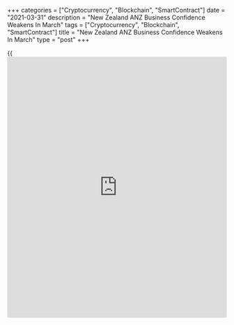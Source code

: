 +++
categories = ["Cryptocurrency", "Blockchain", "SmartContract"]
date = "2021-03-31"
description = "New Zealand ANZ Business Confidence Weakens In March"
tags = ["Cryptocurrency", "Blockchain", "SmartContract"]
title = "New Zealand ANZ Business Confidence Weakens In March"
type = "post"
+++

{{<iframe id="large-banner" src="https://www.bounty.group/#slide=3.0" width="100%" height="600" scrolling="no" style="border: 0px solid rgb(216, 221, 230); border-radius: 3px;">}}

New Zealand [business][1] confidence weakened more than initially
estimated in March, survey results from ANZ showed on Wednesday.

The business confidence index fell to -4.1 in March from 7.0 in
February. The flash reading was 0.0.

Business confidence as well as activity indicators ticked down in March,
consistent with the view that the [economy][2] would start to struggle a
bit more as the lack of tourists reached its seasonal cash-flow peak
impact and the unsustainable bounce in retail spending started to
dissipate, ANZ said.

Firms' own activity outlook fell 4 points to 17 percent in March. While
investment intentions declined 4 points, employment intentions advanced
4 points. Capacity utilization was largely unchanged at 14.6 percent.

Inflation pressure remained high. Cost expectations rose 1 point to a
net 73.3 percent of respondents reporting higher costs. At the same
time, a net 47.3 percent intend to raise their prices, a [historical](https://www.fintechee.com/services/historical-data-for-forex/)ly
very high level.

For comments and feedback [contact](https://www.playgroundfx.com/contact/): editorial@rtt[news](https://www.letsplayfx.com/blog/forex-news-website/).com

[Economic News][2]

 **What parts of the world are seeing the best (and worst) economic
performances lately? Click[here][3] to check out our [Econ Scorecard][3]
and find out! See up-to-the-moment [ranking](https://www.playgroundfx.com/blog/crypto-exchange-ranking/)s for the best and worst
performers in [GDP][3], [unemployment rate][4], [inflation][5] and much
more.**

   1. www.rtt[news](https://www.letsplayfx.com/blog/forex-news-website/).com/Content/Business.aspx
   2. www.rtt[news](https://www.letsplayfx.com/blog/forex-news-website/).com/Content/EconomicNews.aspx
   3. www.rtt[news](https://www.letsplayfx.com/blog/forex-news-website/).com/economic-scorecard/world-rank/GDP/highest-performance.aspx
   4. www.rtt[news](https://www.letsplayfx.com/blog/forex-news-website/).com/economic-scorecard/world-rank/unemployment-rate/lowest-performance.aspx
   5. www.rtt[news](https://www.letsplayfx.com/blog/forex-news-website/).com/economic-scorecard/world-rank/CPI/highest-performance.aspx